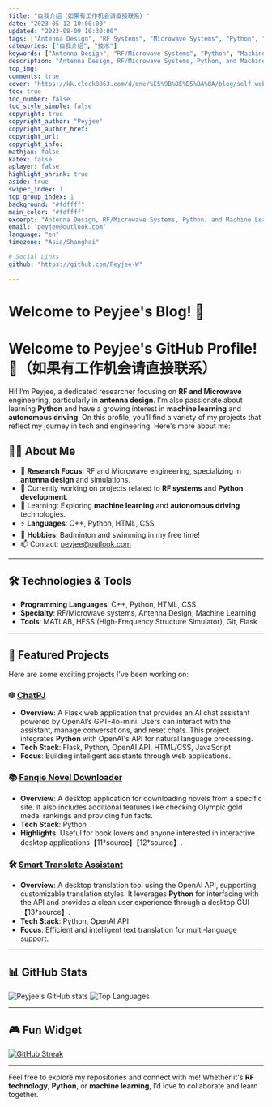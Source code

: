 ```yaml
---
title: "自我介绍（如果有工作机会请直接联系）"
date: "2023-05-12 10:00:00"
updated: "2023-08-09 10:30:00"
tags: ["Antenna Design", "RF Systems", "Microwave Systems", "Python", "Machine Learning"]
categories: ["自我介绍", "技术"]
keywords: ["Antenna Design", "RF/Microwave Systems", "Python", "Machine Learning", "求职"]
description: "Antenna Design, RF/Microwave Systems, Python, and Machine Learning"
top_img: 
comments: true
cover: "https://kk.clock8863.com/d/one/%E5%9B%BE%E5%BA%8A/blog/self.webp"
toc: true
toc_number: false
toc_style_simple: false
copyright: true
copyright_author: "Peyjee"
copyright_author_href: 
copyright_url: 
copyright_info: 
mathjax: false
katex: false
aplayer: false
highlight_shrink: true
aside: true
swiper_index: 1
top_group_index: 1
background: "#fdffff"
main_color: "#fdffff"
excerpt: "Antenna Design, RF/Microwave Systems, Python, and Machine Learning"
email: "peyjee@outlook.com"
language: "en"
timezone: "Asia/Shanghai"

# Social Links
github: "https://github.com/Peyjee-W"

---
```


# Welcome to Peyjee's Blog! 👋
# Welcome to Peyjee's GitHub Profile! 👋（如果有工作机会请直接联系）

Hi! I’m Peyjee, a dedicated researcher focusing on **RF and Microwave** engineering, particularly in **antenna design**. I'm also passionate about learning **Python** and have a growing interest in **machine learning** and **autonomous driving**. On this profile, you’ll find a variety of my projects that reflect my journey in tech and engineering. Here's more about me:

## 👨‍💻 About Me

- 📡 **Research Focus**: RF and Microwave engineering, specializing in **antenna design** and simulations.
- 🔭 Currently working on projects related to **RF systems** and **Python development**.
- 🌱 Learning: Exploring **machine learning** and **autonomous driving** technologies.
- ⚡ **Languages**: C++, Python, HTML, CSS
- 💼 **Hobbies**: Badminton and swimming in my free time!
- 📫 Contact: peyjee@outlook.com

---

## 🛠️ Technologies & Tools

- **Programming Languages**: C++, Python, HTML, CSS
- **Specialty**: RF/Microwave systems, Antenna Design, Machine Learning
- **Tools**: MATLAB, HFSS (High-Frequency Structure Simulator), Git, Flask

---

## 🚀 Featured Projects

Here are some exciting projects I've been working on:

### 🌐 [ChatPJ](https://github.com/Peyjee-W/ChatPJ)
- **Overview**: A Flask web application that provides an AI chat assistant powered by OpenAI’s GPT-4o-mini. Users can interact with the assistant, manage conversations, and reset chats. This project integrates **Python** with OpenAI's API for natural language processing.
- **Tech Stack**: Flask, Python, OpenAI API, HTML/CSS, JavaScript
- **Focus**: Building intelligent assistants through web applications. 

### 📚 [Fanqie Novel Downloader](https://github.com/Peyjee-W/FanqieNovelDownloader)
- **Overview**: A desktop application for downloading novels from a specific site. It also includes additional features like checking Olympic gold medal rankings and providing fun facts.
- **Tech Stack**: Python
- **Highlights**: Useful for book lovers and anyone interested in interactive desktop applications【11†source】【12†source】.

### 🛠 [Smart Translate Assistant](https://github.com/Peyjee-W/Smart-Translate-Assistant)
- **Overview**: A desktop translation tool using the OpenAI API, supporting customizable translation styles. It leverages **Python** for interfacing with the API and provides a clean user experience through a desktop GUI【13†source】.
- **Tech Stack**: Python, OpenAI API
- **Focus**: Efficient and intelligent text translation for multi-language support.

---

## 📊 GitHub Stats

![Peyjee's GitHub stats](https://github-readme-stats.vercel.app/api?username=Peyjee-W&show_icons=true&theme=radical)
![Top Languages](https://github-readme-stats.vercel.app/api/top-langs/?username=Peyjee-W&layout=compact&theme=radical)

---

## 🎮 Fun Widget

[![GitHub Streak](https://streak-stats.demolab.com?user=Peyjee-W&theme=highcontrast&hide_border=true)](https://git.io/streak-stats)

---

Feel free to explore my repositories and connect with me! Whether it's **RF technology**, **Python**, or **machine learning**, I’d love to collaborate and learn together.
